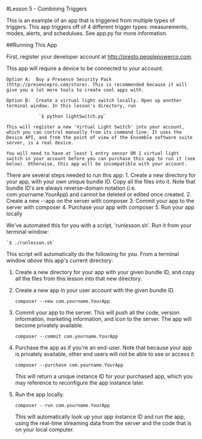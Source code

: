 #Lesson 5 - Combining Triggers

This is an example of an app that is triggered from multiple types of triggers. This app triggers off of 4 different trigger types: measurements, modes, alerts, and schedulues. See app.py for more information.

##Running This App

 First, register your developer account at http://presto.peoplepowerco.com.

 This app will require a device to be connected to your account:
 
    Option A:  Buy a Presence Security Pack (http://presencepro.com/store). This is recommended because it will give you a lot more tools to create cool apps with.

    Option B:  Create a virtual light switch locally. Open up another terminal window. In this lesson's directory, run

                `$ python lightSwitch.py`

    This will register a new 'Virtual Light Switch' into your account, which you can control manually from its command line. It uses the Device API, and from the point of view of the Ensemble software suite server, is a real device.
 
    You will need to have at least 1 entry sensor OR 1 virtual light switch in your account before you can purchase this app to run it (see below). Otherwise, this app will be incompatible with your account.
 
 
 There are several steps needed to run this app:
    1. Create a new directory for your app, with your own unique bundle ID. Copy all the files into it. Note that bundle ID's are always reverse-domain notation (i.e. com.yourname.YourApp) and cannot be deleted or edited once created.
    2. Create a new --app on the server with composer
    3. Commit your app to the server with composer
    4. Purchase your app with composer
    5. Run your app locally

 We've automated this for you with a script, 'runlesson.sh'. Run it from your terminal window:
 
    `$ ./runlesson.sh`
 
 This script will automatically do the following for you. 
 From a terminal window *above* this app's current directory:
 
 1. Create a new directory for your app with your given bundle ID, and copy all the files from this lesson into that new directory.
 
 2. Create a new app in your user account with the given bundle ID.
    
    `composer --new com.yourname.YourApp`
 
 3. Commit your app to the server. This will push all the code, version information, marketing information, and icon to the server. The app will become privately available.

    `composer --commit com.yourname.YourApp`

 4. Purchase the app as if you're an end-user. Note that because your app is privately available, other end users will not be able to see or access it.

    `composer --purchase com.yourname.YourApp`
 
    This will return a unique instance ID for your purchased app, which you may reference to reconfigure the app instance later.
    
 5. Run the app locally.
    
    `composer --run com.yourname.YourApp`
    
    This will automatically look up your app instance ID and run the app, using the real-time streaming data from the server and the code that is on your local computer.
